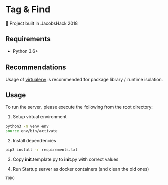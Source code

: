 # Tag & Find
🔖 Project built in JacobsHack 2018

## Requirements

- Python 3.6+

## Recommendations

Usage of [virtualenv](https://realpython.com/blog/python/python-virtual-environments-a-primer/) is recommended for package library / runtime isolation.

## Usage

To run the server, please execute the following from the root directory:

1. Setup virtual environment

```bash
python3 -m venv env
source env/bin/activate
```

2. Install dependencies

```bash
pip3 install -r requirements.txt
```

3. Copy __init__.template.py to __init__.py with correct values

4. Run Startup server as docker containers (and clean the old ones)
    
```bash
TODO
```
